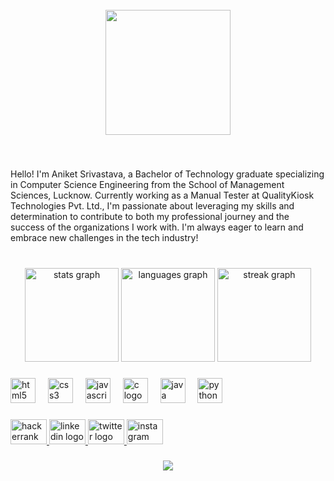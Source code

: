<br clear="both">

<div align="center">
  <img height="200" src="https://media1.tenor.com/m/FoPnbeunzAsAAAAC/goku-gohan.gif"  />
</div>

###

<br clear="both">

<p align="left">Hello!
I'm Aniket Srivastava, a Bachelor of Technology graduate specializing in Computer Science Engineering from the School of Management Sciences, Lucknow. Currently working as a Manual Tester at QualityKiosk Technologies Pvt. Ltd., I'm passionate about leveraging my skills and determination to contribute to both my professional journey and the success of the organizations I work with. I'm always eager to learn and embrace new challenges in the tech industry!</p>

###

<br clear="both">

<div align="center">
  <img src="https://github-readme-stats.vercel.app/api?username=aniketsrivastava89&hide_title=false&hide_rank=false&show_icons=true&include_all_commits=true&count_private=true&disable_animations=false&theme=dracula&locale=en&hide_border=false&order=1" height="150" alt="stats graph"  />
  <img src="https://github-readme-stats.vercel.app/api/top-langs?username=aniketsrivastava89&locale=en&hide_title=false&layout=compact&card_width=320&langs_count=5&theme=dracula&hide_border=false&order=2" height="150" alt="languages graph"  />
  <img src="https://streak-stats.demolab.com?user=aniketsrivastava89&locale=en&mode=daily&theme=dracula&hide_border=false&border_radius=5&order=3" height="150" alt="streak graph"  />
</div>

###

<div align="left">
  <img src="https://cdn.jsdelivr.net/gh/devicons/devicon/icons/html5/html5-original.svg" height="40" alt="html5 logo"  />
  <img width="12" />
  <img src="https://cdn.jsdelivr.net/gh/devicons/devicon/icons/css3/css3-original.svg" height="40" alt="css3 logo"  />
  <img width="12" />
  <img src="https://cdn.jsdelivr.net/gh/devicons/devicon/icons/javascript/javascript-original.svg" height="40" alt="javascript logo"  />
  <img width="12" />
  <img src="https://cdn.jsdelivr.net/gh/devicons/devicon/icons/c/c-original.svg" height="40" alt="c logo"  />
  <img width="12" />
  <img src="https://cdn.jsdelivr.net/gh/devicons/devicon/icons/java/java-original.svg" height="40" alt="java logo"  />
  <img width="12" />
  <img src="https://cdn.jsdelivr.net/gh/devicons/devicon/icons/python/python-original.svg" height="40" alt="python logo"  />
</div>

###

<div align="left">
  <a href="https://www.hackerrank.com/profile/asaniket28" target="_blank">
    <img src="https://raw.githubusercontent.com/maurodesouza/profile-readme-generator/master/src/assets/icons/social/hackerrank/default.svg" width="58" height="40" alt="hackerrank logo"  />
  </a>
  <a href="https://www.linkedin.com/in/aniket-srivastava-619475223/" target="_blank">
    <img src="https://raw.githubusercontent.com/maurodesouza/profile-readme-generator/master/src/assets/icons/social/linkedin/default.svg" width="58" height="40" alt="linkedin logo"  />
  </a>
  <a href="https://twitter.com/28_Aniket_27?s=08" target="_blank">
    <img src="https://raw.githubusercontent.com/maurodesouza/profile-readme-generator/master/src/assets/icons/social/twitter/default.svg" width="58" height="40" alt="twitter logo"  />
  </a>
  <a href="https://www.instagram.com/aniketsrivastava8043?igsh=NDdoeG5qdGhyeGVr" target="_blank">
    <img src="https://raw.githubusercontent.com/maurodesouza/profile-readme-generator/master/src/assets/icons/social/instagram/default.svg" width="58" height="40" alt="instagram logo"  />
  </a>
</div>

###

<div align="center">
  <img src="https://profile-counter.glitch.me/aniketsrivastava89/count.svg?"  />
</div>

###
